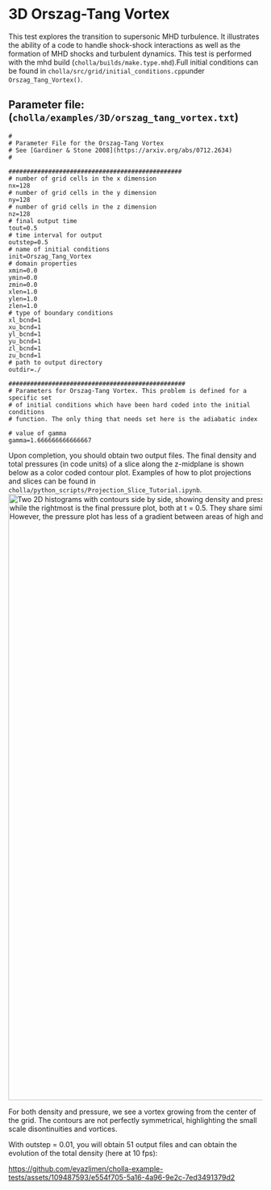 # 3D Orszag-Tang Vortex
This test explores the transition to supersonic MHD turbulence. It illustrates the ability of a code to handle shock-shock interactions as well as the formation of MHD shocks and turbulent dynamics. This test is performed with the mhd build (`cholla/builds/make.type.mhd`).Full initial conditions can be found in `cholla/src/grid/initial_conditions.cpp`under `Orszag_Tang_Vortex()`. 

## Parameter file: (`cholla/examples/3D/orszag_tang_vortex.txt`)
```
#
# Parameter File for the Orszag-Tang Vortex
# See [Gardiner & Stone 2008](https://arxiv.org/abs/0712.2634)
#

################################################
# number of grid cells in the x dimension
nx=128
# number of grid cells in the y dimension
ny=128
# number of grid cells in the z dimension
nz=128
# final output time
tout=0.5
# time interval for output
outstep=0.5
# name of initial conditions
init=Orszag_Tang_Vortex
# domain properties
xmin=0.0
ymin=0.0
zmin=0.0
xlen=1.0
ylen=1.0
zlen=1.0
# type of boundary conditions
xl_bcnd=1
xu_bcnd=1
yl_bcnd=1
yu_bcnd=1
zl_bcnd=1
zu_bcnd=1
# path to output directory
outdir=./

#################################################
# Parameters for Orszag-Tang Vortex. This problem is defined for a specific set
# of initial conditions which have been hard coded into the initial conditions
# function. The only thing that needs set here is the adiabatic index

# value of gamma
gamma=1.666666666666667
```
Upon completion, you should obtain two output files. The final density and total pressures (in code units) of a slice along the z-midplane is shown below as a color coded contour plot. Examples of how to plot projections and slices can be found in `cholla/python_scripts/Projection_Slice_Tutorial.ipynb`.  
<img src="./images/orszang-tang-vortex_density_pressure_xz.png" alt="Two 2D histograms with contours side by side, showing density and pressure, respectively, of cells in the y direction vs cells in x direction. The leftmost is the final density plot while the rightmost is the final pressure plot, both at t = 0.5. They share similiarities such as two regions of higher density/pressure at the middle, spiraling around each other. However, the pressure plot has less of a gradient between areas of high and low pressure. " width="1200" />  

For both density and pressure, we see a vortex growing from the center of the grid. The contours are not perfectly symmetrical, highlighting the small scale disontinuities and vortices.  

With outstep = 0.01, you will obtain 51 output files and can obtain the evolution of the total density (here at 10 fps):  

https://github.com/evazlimen/cholla-example-tests/assets/109487593/e554f705-5a16-4a96-9e2c-7ed3491379d2
